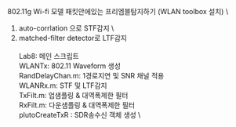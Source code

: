 802.11g Wi-fi 모델 패킷안에있는 프리엠블탐지하기 (WLAN toolbox 설치) \
1. auto-corrlation 으로 STF감지 \
2. matched-filter detector로 LTF감지 \
\
Lab8: 메인 스크립트 \
WLANTx:  802.11 Waveform 생성 \
RandDelayChan.m: 1경로지연 및 SNR 채널 적용 \
WLANRx.m:  STF 및 LTF감지 \
TxFilt.m: 업샘플링  & 대역폭제한 필터 \
RxFilt.m: 다운샘플링 & 대역폭제한 필터 \
plutoCreateTxR  : SDR송수신 객체 생성 \
